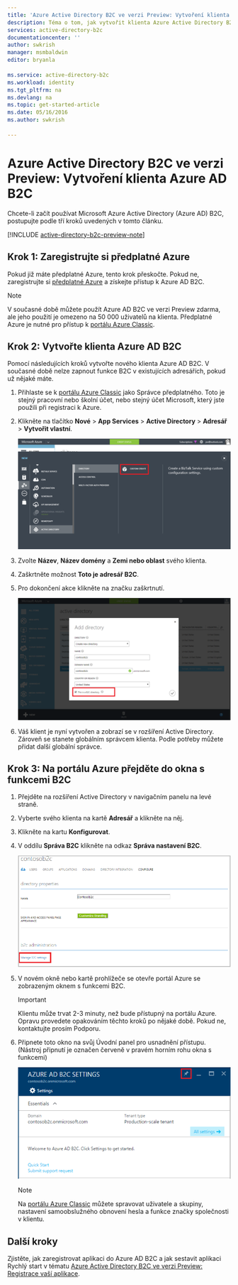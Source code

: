 ```yaml
---
title: 'Azure Active Directory B2C ve verzi Preview: Vytvoření klienta Azure Active Directory B2C | Microsoft Docs'
description: Téma o tom, jak vytvořit klienta Azure Active Directory B2C
services: active-directory-b2c
documentationcenter: ''
author: swkrish
manager: msmbaldwin
editor: bryanla

ms.service: active-directory-b2c
ms.workload: identity
ms.tgt_pltfrm: na
ms.devlang: na
ms.topic: get-started-article
ms.date: 05/16/2016
ms.author: swkrish

---
```

# Azure Active Directory B2C ve verzi Preview: Vytvoření klienta Azure AD B2C
Chcete-li začít používat Microsoft Azure Active Directory (Azure AD) B2C, postupujte podle tří kroků uvedených v tomto článku.

[!INCLUDE [active-directory-b2c-preview-note](../../includes/active-directory-b2c-preview-note.md)]

## Krok 1: Zaregistrujte si předplatné Azure
Pokud již máte předplatné Azure, tento krok přeskočte. Pokud ne, zaregistrujte si [předplatné Azure](../active-directory/sign-up-organization.md) a získejte přístup k Azure AD B2C.

> [!NOTE]
> V současné době můžete použít Azure AD B2C ve verzi Preview zdarma, ale jeho použití je omezeno na 50 000 uživatelů na klienta. Předplatné Azure je nutné pro přístup k [portálu Azure Classic](http://manage.windowsazure.com/).
> 
> 

## Krok 2: Vytvořte klienta Azure AD B2C
Pomocí následujících kroků vytvořte nového klienta Azure AD B2C. V současné době nelze zapnout funkce B2C v existujících adresářích, pokud už nějaké máte.

1. Přihlaste se k [portálu Azure Classic](https://manage.windowsazure.com/) jako Správce předplatného. Toto je stejný pracovní nebo školní účet, nebo stejný účet Microsoft, který jste použili při registraci k Azure.
2. Klikněte na tlačítko **Nové** > **App Services** > **Active Directory** > **Adresář** > **Vytvořit vlastní**.
   
    ![Snímek obrazovky začátku tvorby klienta](./media/active-directory-b2c-get-started/new-directory.png)
3. Zvolte **Název**, **Název domény** a **Zemi nebo oblast** svého klienta.
4. Zaškrtněte možnost **Toto je adresář B2C**.
5. Pro dokončení akce klikněte na značku zaškrtnutí.
   
    ![Snímek obrazovky se značkou zaškrtnutí pro vytvoření adresáře B2C](./media/active-directory-b2c-get-started/create-b2c-directory.png)
6. Váš klient je nyní vytvořen a zobrazí se v rozšíření Active Directory. Zároveň se stanete globálním správcem klienta. Podle potřeby můžete přidat další globální správce.

## Krok 3: Na portálu Azure přejděte do okna s funkcemi B2C
1. Přejděte na rozšíření Active Directory v navigačním panelu na levé straně.
2. Vyberte svého klienta na kartě **Adresář** a klikněte na něj.
3. Klikněte na kartu **Konfigurovat**.
4. V oddílu **Správa B2C** klikněte na odkaz **Správa nastavení B2C**.
   
    ![Snímek obrazovky s konfigurací adresáře pro B2C](./media/active-directory-b2c-get-started/b2c-directory-configure-tab.png)
5. V novém okně nebo kartě prohlížeče se otevře portál Azure se zobrazeným oknem s funkcemi B2C.
   
   > [!IMPORTANT]
   > Klientu může trvat 2-3 minuty, než bude přístupný na portálu Azure. Opravu provedete opakováním těchto kroků po nějaké době. Pokud ne, kontaktujte prosím Podporu.
   > 
   > 
6. Připnete toto okno na svůj Úvodní panel pro usnadnění přístupu. (Nástroj připnutí je označen červeně v pravém horním rohu okna s funkcemi)
   
    ![Snímek obrazovky s oknem s funkcemi B2C](./media/active-directory-b2c-get-started/b2c-features-blade.png)
   
   > [!NOTE]
   > Na [portálu Azure Classic](https://manage.windowsazure.com/) můžete spravovat uživatele a skupiny, nastavení samoobslužného obnovení hesla a funkce značky společnosti v klientu.
   > 
   > 

## Další kroky
Zjistěte, jak zaregistrovat aplikaci do Azure AD B2C a jak sestavit aplikaci Rychlý start v tématu [Azure Active Directory B2C ve verzi Preview: Registrace vaší aplikace](active-directory-b2c-app-registration.md).

<!--HONumber=Jun16_HO2-->


